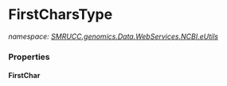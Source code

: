 ﻿# FirstCharsType
_namespace: [SMRUCC.genomics.Data.WebServices.NCBI.eUtils](./index.md)_






### Properties

#### FirstChar

